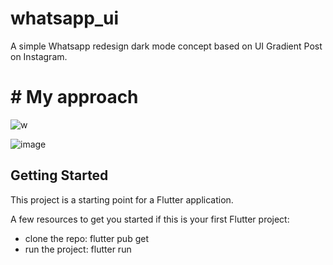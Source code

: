 # whatsapp_ui

A simple Whatsapp redesign dark mode concept based on UI Gradient Post on Instagram.



# # My approach

![w](https://user-images.githubusercontent.com/42675180/149642004-9a827b23-d3cd-4a30-a64c-d1a3ec9c0062.gif)

![image](https://user-images.githubusercontent.com/42675180/149642037-a02d5d65-649e-4ea2-b532-2b37a0d1006b.png)


## Getting Started

This project is a starting point for a Flutter application.

A few resources to get you started if this is your first Flutter project:

- clone the repo: flutter pub get
- run the project: flutter run <name>

